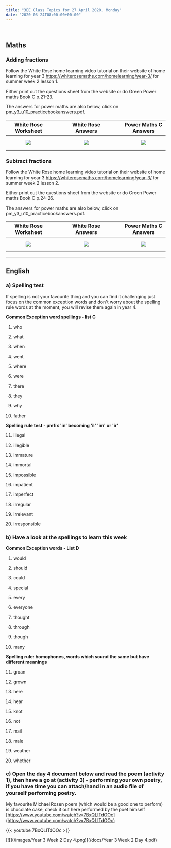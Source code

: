 ```yaml
---
title: "3EE Class Topics for 27 April 2020, Monday"
date: "2020-03-24T08:00:00+00:00"
---
```





&nbsp;

## Maths

### Adding fractions

Follow the White Rose home learning video tutorial on their website of home learning for year 3 https://whiterosemaths.com/homelearning/year-3/ for summer week 2 lesson 1.

Either print out the questions sheet from the website or do Green Power maths Book C p.21-23.

The answers for power maths are also below, click on pm_y3_u10_practicebookanswers.pdf.

**White Rose Worksheet** | &nbsp; &nbsp; | &nbsp; &nbsp; | **White Rose Answers** | &nbsp; &nbsp; | &nbsp; &nbsp; | **Power Maths C Answers**
:---: | :---: | :---: | :---: | :---: | :---: | :---:
[![](/images/whiterose/y3/Lesson-1-Y3-Summer-Block-1-WO2-Equivalent-fractions-2-2020.png)](/docs/whiterose/y3/Lesson-1-Y3-Summer-Block-1-WO2-Equivalent-fractions-2-2020.pdf) | &nbsp; &nbsp; | &nbsp; &nbsp; | [![](/images/whiterose/y3/Lesson-1-Y3-Summer-Block-1-ANS2-Equivalent-fractions-2-2020.png)](/docs/whiterose/y3/Lesson-1-Y3-Summer-Block-1-ANS2-Equivalent-fractions-2-2020.pdf) | &nbsp; &nbsp; | &nbsp; &nbsp; | [![](/images/powermaths/y3/pm_y3_u10_practicebookanswers.png)](/docs/powermaths/y3/pm_y3_u10_practicebookanswers.pdf)

### Subtract fractions

Follow the White Rose home learning video tutorial on their website of home learning for year 3 https://whiterosemaths.com/homelearning/year-3/ for summer week 2 lesson 2.

Either print out the questions sheet from the website or do Green Power maths Book C p.24-26.

The answers for power maths are also below, click on pm_y3_u10_practicebookanswers.pdf.

**White Rose Worksheet** | &nbsp; &nbsp; | &nbsp; &nbsp; | **White Rose Answers** | &nbsp; &nbsp; | &nbsp; &nbsp; | **Power Maths C Answers**
:---: | :---: | :---: | :---: | :---: | :---: | :---:
[![](/images/whiterose/y3/Lesson-1-Y3-Summer-Block-1-WO2-Equivalent-fractions-2-2020.png)](/docs/whiterose/y3/Lesson-4-Answers-Problem-Solving.pdf) | &nbsp; &nbsp; | &nbsp; &nbsp; | [![](/images/whiterose/y3/Lesson-4-Answers-Problem-Solving.png)](/docs/whiterose/y3/Lesson-4-Answers-Problem-Solving.pdf) | &nbsp; &nbsp; | &nbsp; &nbsp; | [![](/images/powermaths/y3/pm_y3_u10_practicebookanswers.png)](/docs/powermaths/y3/pm_y3_u10_practicebookanswers.pdf)

<hr>

## English

### a) Spelling test

If spelling is not your favourite thing and you can find it challenging just focus on the common exception words and don't worry about the spelling rule words at the moment, you will revise them again in year 4.

**Common Exception word spellings - list C**

1. who

2. what

3. when

4. went

5. where

6. were

7. there

8. they

9. why

10. father


**Spelling rule test - prefix 'in' becoming 'il' 'im' or 'ir'**

11. illegal

12. illegible

13. immature

14. immortal

15. impossible

16. impatient

17. imperfect

18. irregular

19. irrelevant

20. irresponsible

### b) Have a look at the spellings to learn this week

**Common Exception words - List D**

1. would 

2. should 

3. could 

4. special 

5. every 

6. everyone 

7. thought 

8. through 

9. though 

10. many

**Spelling rule: homophones, words which sound the same but have different meanings**

11. groan 

12. grown 

13. here 

14. hear 

15. knot 

16. not 

17. mail 

18. male 

19. weather 

20. whether

### c) Open the day 4 document below and read the poem (activity 1), then have a go at (activity 3) - performing your own poetry, if you have time you can attach/hand in an audio file of yourself performing poetry.

My favourite Michael Rosen poem (which would be a good one to perform) is chocolate cake, check it out here performed by the poet himself [https://www.youtube.com/watch?v=7BxQLITdOOc](https://www.youtube.com/watch?v=7BxQLITdOOc)

{{< youtube 7BxQLITdOOc >}}


[![](/images/Year 3 Week 2 Day 4.png)](/docs/Year 3 Week 2 Day 4.pdf)


<br/>
<br/>

